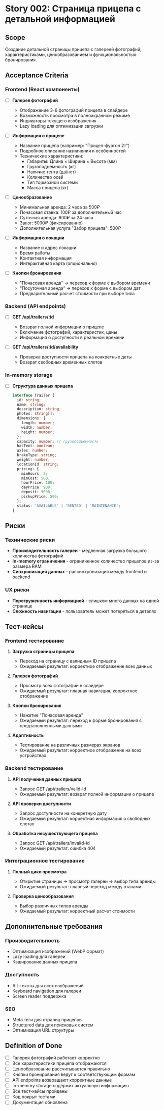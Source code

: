# Story 002: Страница прицепа с детальной информацией

## Scope
Создание детальной страницы прицепа с галереей фотографий, характеристиками, ценообразованием и функциональностью бронирования.

## Acceptance Criteria

### Frontend (React компоненты)
- [ ] **Галерея фотографий**
  - Отображение 3-6 фотографий прицепа в слайдере
  - Возможность просмотра в полноэкранном режиме
  - Индикаторы текущего изображения
  - Lazy loading для оптимизации загрузки

- [ ] **Информация о прицепе**
  - Название прицепа (например: "Прицеп-фургон 2т")
  - Подробное описание назначения и особенностей
  - Технические характеристики:
    - Габариты: Длина × Ширина × Высота (мм)
    - Грузоподъемность (кг)
    - Наличие тента (да/нет)
    - Количество осей
    - Тип тормозной системы
    - Масса прицепа (кг)

- [ ] **Ценообразование**
  - Минимальная аренда: 2 часа за 500₽
  - Почасовая ставка: 100₽ за дополнительный час
  - Суточная аренда: 900₽ за 24 часа
  - Залог: 5000₽ (фиксированно)
  - Дополнительная услуга "Забор прицепа": 500₽

- [ ] **Информация о локации**
  - Название и адрес локации
  - Время работы
  - Контактная информация
  - Интерактивная карта (опционально)

- [ ] **Кнопки бронирования**
  - "Почасовая аренда" → переход к форме с выбором времени
  - "Посуточная аренда" → переход к форме с выбором дат
  - Предварительный расчет стоимости при выборе типа

### Backend (API endpoints)
- [ ] **GET /api/trailers/:id**
  - Возврат полной информации о прицепе
  - Включение фотографий, характеристик, цены
  - Информация о доступности в реальном времени

- [ ] **GET /api/trailers/:id/availability**
  - Проверка доступности прицепа на конкретные даты
  - Возврат свободных временных слотов

### In-memory storage
- [ ] **Структура данных прицепа**
  ```typescript
  interface Trailer {
    id: string;
    name: string;
    description: string;
    photos: string[];
    dimensions: {
      length: number;
      width: number;
      height: number;
    };
    capacity: number; // грузоподъемность
    hasTent: boolean;
    axles: number;
    brakeType: string;
    weight: number;
    locationId: string;
    pricing: {
      minHours: 2;
      minCost: 500;
      hourPrice: 100;
      dayPrice: 900;
      deposit: 5000;
      pickupPrice: 500;
    };
    status: 'AVAILABLE' | 'RENTED' | 'MAINTENANCE';
  }
  ```

## Риски

### Технические риски
- **Производительность галереи** - медленная загрузка большого количества фотографий
- **In-memory ограничения** - ограниченное количество прицепов из-за размера RAM
- **Синхронизация данных** - рассинхронизация между frontend и backend

### UX риски
- **Перегруженность информацией** - слишком много данных на одной странице
- **Сложность навигации** - пользователь может потеряться в деталях

## Тест-кейсы

### Frontend тестирование
1. **Загрузка страницы прицепа**
   - Переход на страницу с валидным ID прицепа
   - Ожидаемый результат: корректное отображение всех данных

2. **Галерея фотографий**
   - Просмотр всех фотографий в слайдере
   - Ожидаемый результат: плавная навигация, корректное отображение

3. **Кнопки бронирования**
   - Нажатие "Почасовая аренда"
   - Ожидаемый результат: переход к форме бронирования с предзаполненными данными

4. **Адаптивность**
   - Тестирование на различных размерах экранов
   - Ожидаемый результат: корректное отображение на всех устройствах

### Backend тестирование
1. **API получения данных прицепа**
   - Запрос GET /api/trailers/valid-id
   - Ожидаемый результат: возврат полной информации о прицепе

2. **API проверки доступности**
   - Запрос доступности на конкретную дату
   - Ожидаемый результат: корректная информация о свободных слотах

3. **Обработка несуществующего прицепа**
   - Запрос GET /api/trailers/invalid-id
   - Ожидаемый результат: ошибка 404

### Интеграционное тестирование
1. **Полный цикл просмотра**
   - Открытие страницы → просмотр галереи → выбор типа аренды
   - Ожидаемый результат: плавный переход между этапами

2. **Проверка ценообразования**
   - Выбор различных типов аренды
   - Ожидаемый результат: корректный расчет стоимости

## Дополнительные требования

### Производительность
- Оптимизация изображений (WebP формат)
- Lazy loading для галереи
- Кэширование данных прицепа

### Доступность
- Alt-тексты для всех изображений
- Keyboard navigation для галереи
- Screen reader поддержка

### SEO
- Meta теги для страниц прицепов
- Structured data для поисковых систем
- Оптимизация URL структуры

## Definition of Done
- [ ] Галерея фотографий работает корректно
- [ ] Все характеристики прицепа отображаются
- [ ] Ценообразование рассчитывается правильно
- [ ] Кнопки бронирования ведут к соответствующим формам
- [ ] API endpoints возвращают корректные данные
- [ ] In-memory storage содержит актуальную информацию
- [ ] Все тест-кейсы пройдены
- [ ] Код покрыт тестами
- [ ] Документация обновлена
